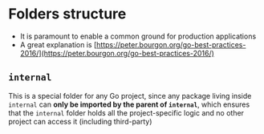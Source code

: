 # Folders structure

- It is paramount to enable a common ground for production applications
- A great explanation is [https://peter.bourgon.org/go-best-practices-2016/](https://peter.bourgon.org/go-best-practices-2016/)

## `internal`

This is a special folder for any Go project, since any package living inside `internal` can **only be imported by the parent of `internal`**, which ensures that the `internal` folder holds all the project-specific logic and no other project can access it (including third-party)
